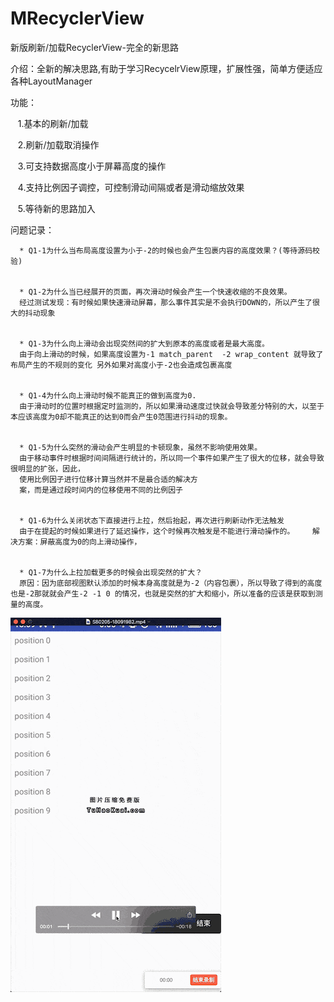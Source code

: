 # MRecyclerView
新版刷新/加载RecyclerView-完全的新思路

介绍：全新的解决思路,有助于学习RecycelrView原理，扩展性强，简单方便适应各种LayoutManager


功能：


    1.基本的刷新/加载
    
    2.刷新/加载取消操作
    
    3.可支持数据高度小于屏幕高度的操作
    
    4.支持比例因子调控，可控制滑动间隔或者是滑动缩放效果
    
    5.等待新的思路加入

问题记录：


      * Q1-1为什么当布局高度设置为小于-2的时候也会产生包裹内容的高度效果？(等待源码校验)


      * Q1-2为什么当已经展开的页面，再次滑动时候会产生一个快速收缩的不良效果。    
      经过测试发现：有时候如果快速滑动屏幕，那么事件其实是不会执行DOWN的，所以产生了很大的抖动现象


      * Q1-3为什么向上滑动会出现突然间的扩大到原本的高度或者是最大高度。      
      由于向上滑动的时候，如果高度设置为-1 match_parent  -2 wrap_content 就导致了布局产生的不规则的变化 另外如果对高度小于-2也会造成包裹高度     


      * Q1-4为什么向上滑动时候不能真正的做到高度为0.         
      由于滑动时的位置时根据定时监测的，所以如果滑动速度过快就会导致差分特别的大，以至于本应该高度为0却不能真正的达到0而会产生0范围进行抖动的现象。


      * Q1-5为什么突然的滑动会产生明显的卡顿现象，虽然不影响使用效果。        
      由于移动事件时根据时间间隔进行统计的，所以同一个事件如果产生了很大的位移，就会导致很明显的扩张，因此，
      使用比例因子进行位移计算当然并不是最合适的解决方
      案，而是通过段时间内的位移使用不同的比例因子


      * Q1-6为什么关闭状态下直接进行上拉，然后抬起，再次进行刷新动作无法触发
      由于在提起的时候如果进行了延迟操作，这个时候再次触发是不能进行滑动操作的。    解决方案：屏蔽高度为0的向上滑动操作，


      * Q1-7为什么上拉加载更多的时候会出现突然的扩大？ 
      原因：因为底部视图默认添加的时候本身高度就是为-2（内容包裹），所以导致了得到的高度也是-2那就就会产生-2 -1 0 的情况，也就是突然的扩大和缩小，所以准备的应该是获取到测量的高度。




![image](https://github.com/liangweihao/MRecyclerView/blob/master/自定义多功能RecylerView-新思路.gif?raw=true)

